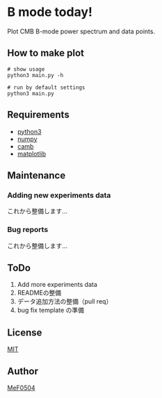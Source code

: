 # B mode today!

Plot CMB B-mode power spectrum and data points.

## How to make plot
```shell
# show usage
python3 main.py -h
```
``` shell
# run by default settings
python3 main.py
```

## Requirements
- [python3](https://www.python.org/downloads/)
- [numpy](https://numpy.org/)
- [camb](https://camb.readthedocs.io/)
- [matplotlib](https://matplotlib.org/)

## Maintenance

### Adding new experiments data
これから整備します...

### Bug reports
これから整備します...

## ToDo
1. Add more experiments data
1. READMEの整備
1. データ追加方法の整備（pull req）
1. bug fix template の準備

## License
[MIT]()

## Author
[MeF0504](https://github.com/MeF0504)

